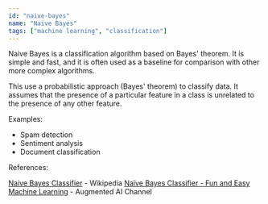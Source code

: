 ```yaml
---
id: "naive-bayes"
name: "Naive Bayes"
tags: ["machine learning", "classification"]
---
```


Naive Bayes is a classification algorithm based on Bayes' theorem. It is simple and fast, and it is often used as a baseline for comparison with other more complex algorithms.

This use a probabilistic approach (Bayes' theorem) to classify data. It assumes that the presence of a particular feature in a class is unrelated to the presence of any other feature.

Examples:

- Spam detection
- Sentiment analysis
- Document classification

References:

[Naive Bayes Classifier](https://en.wikipedia.org/wiki/Naive_Bayes_classifier) - Wikipedia
[Naïve Bayes Classifier - Fun and Easy Machine Learning](https://youtu.be/CPqOCI0ahss?si=iPAvQsJcYpNZyYjG) - Augmented AI Channel
